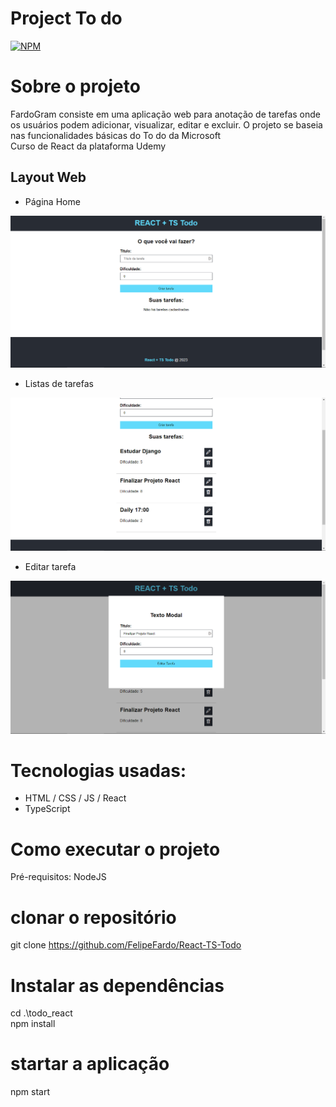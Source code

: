 ﻿# Project To do

[![NPM](https://img.shields.io/npm/l/react)](https://github.com/FelipeFardo/React-TS-Todo/blob/main/LICENSE)

# Sobre o projeto

FardoGram consiste em uma aplicação web para anotação de tarefas onde os usuários podem adicionar, visualizar, editar e excluir. O projeto se baseia nas funcionalidades básicas do To do da Microsoft<br/>
Curso de React da plataforma Udemy

## Layout Web

- Página Home

![Web Home](https://github.com/FelipeFardo/Assets/blob/main/React%2BTS-Todo/Screenshot_1.png)

- Listas de tarefas

![Web Tasks](https://github.com/FelipeFardo/Assets/blob/main/React%2BTS-Todo/Screenshot_2.png)

- Editar tarefa

![Web Edit_Task](https://github.com/FelipeFardo/Assets/blob/main/React%2BTS-Todo/Screenshot_3.png)

# Tecnologias usadas:

- HTML / CSS / JS / React
- TypeScript

# Como executar o projeto

Pré-requisitos: NodeJS

# clonar o repositório

git clone https://github.com/FelipeFardo/React-TS-Todo

# Instalar as dependências

cd .\todo_react\
npm install

# startar a aplicação

npm start
